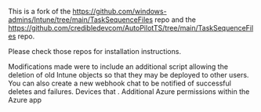 This is a fork of the https://github.com/windows-admins/Intune/tree/main/TaskSequenceFiles repo and the https://github.com/credibledevcom/AutoPilotTS/tree/main/TaskSequenceFiles repo.

Please check those repos for installation instructions.

Modifications made were to include an additional script allowing the deletion of old Intune objects so that they may be deployed to other users. You can also create a new webhook chat to be notified of successful deletes and failures. Devices that . Additional Azure permissions within the Azure app
